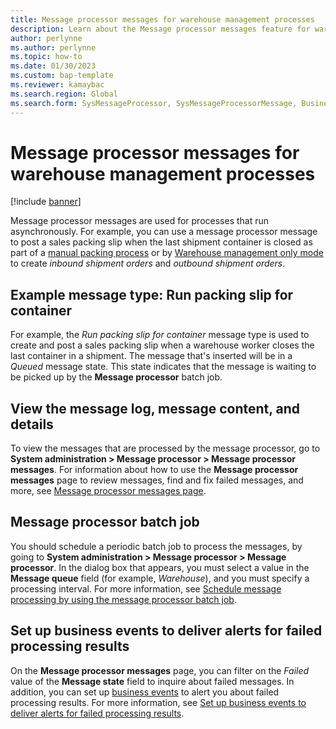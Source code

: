 ```yaml
---
title: Message processor messages for warehouse management processes
description: Learn about the Message processor messages feature for warehouse management with an outline on viewing the message log and message content.
author: perlynne
ms.author: perlynne
ms.topic: how-to
ms.date: 01/30/2023
ms.custom: bap-template
ms.reviewer: kamaybac
ms.search.region: Global
ms.search.form: SysMessageProcessor, SysMessageProcessorMessage, BusinessEventsWorkspace 
---
```


# Message processor messages for warehouse management processes

[!include [banner](../includes/banner.md)]

Message processor messages are used for processes that run asynchronously. For example, you can use a message processor message to post a sales packing slip when the last shipment container is closed as part of a [manual packing process](packing-containers.md) or by [Warehouse management only mode](wms-only-mode-overview.md) to create *inbound shipment orders* and *outbound shipment orders*.

## Example message type: Run packing slip for container

For example, the *Run packing slip for container* message type is used to create and post a sales packing slip when a warehouse worker closes the last container in a shipment. The message that's inserted will be in a *Queued* message state. This state indicates that the message is waiting to be picked up by the **Message processor** batch job.

## View the message log, message content, and details

To view the messages that are processed by the message processor, go to **System administration \> Message processor \> Message processor messages**. For information about how to use the **Message processor messages** page to review messages, find and fix failed messages, and more, see [Message processor messages page](../supply-chain-dev/message-processor.md#message-processor-page).

## Message processor batch job

You should schedule a periodic batch job to process the messages, by going to **System administration \> Message processor \> Message processor**. In the dialog box that appears, you must select a value in the **Message queue** field (for example, *Warehouse*), and you must specify a processing interval. For more information, see [Schedule message processing by using the message processor batch job](../supply-chain-dev/message-processor.md#processor-batch-job).

## Set up business events to deliver alerts for failed processing results

On the **Message processor messages** page, you can filter on the  *Failed* value of the **Message state** field to inquire about failed messages. In addition, you can set up [business events](../../fin-ops-core/dev-itpro/business-events/home-page.md) to alert you about failed processing results. For more information, see [Set up business events to deliver alerts for failed processing results](../supply-chain-dev/message-processor.md#business-events).
